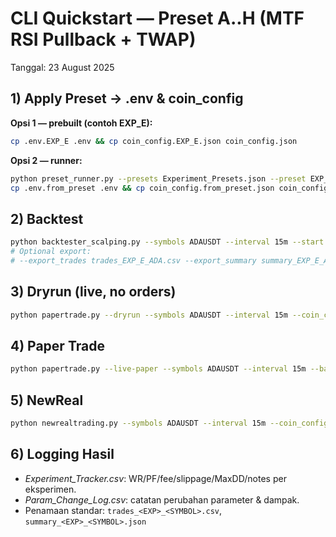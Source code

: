 # CLI Quickstart — Preset A..H (MTF RSI Pullback + TWAP)
Tanggal: 23 August 2025

## 1) Apply Preset → .env & coin_config
**Opsi 1 — prebuilt (contoh EXP_E):**
```bash
cp .env.EXP_E .env && cp coin_config.EXP_E.json coin_config.json
```
**Opsi 2 — runner:**
```bash
python preset_runner.py --presets Experiment_Presets.json --preset EXP_E --symbols ADAUSDT
cp .env.from_preset .env && cp coin_config.from_preset.json coin_config.json
```

## 2) Backtest
```bash
python backtester_scalping.py --symbols ADAUSDT --interval 15m --start 2025-01-01 --end 2025-08-19 --coin_config coin_config.json --verbose
# Optional export:
# --export_trades trades_EXP_E_ADA.csv --export_summary summary_EXP_E_ADA.json
```

## 3) Dryrun (live, no orders)
```bash
python papertrade.py --dryrun --symbols ADAUSDT --interval 15m --coin_config coin_config.json --verbose
```

## 4) Paper Trade
```bash
python papertrade.py --live-paper --symbols ADAUSDT --interval 15m --balance 20 --coin_config coin_config.json --verbose
```

## 5) NewReal
```bash
python newrealtrading.py --symbols ADAUSDT --interval 15m --coin_config coin_config.json --verbose
```

## 6) Logging Hasil
- *Experiment_Tracker.csv*: WR/PF/fee/slippage/MaxDD/notes per eksperimen.
- *Param_Change_Log.csv*: catatan perubahan parameter & dampak.
- Penamaan standar: `trades_<EXP>_<SYMBOL>.csv`, `summary_<EXP>_<SYMBOL>.json`
